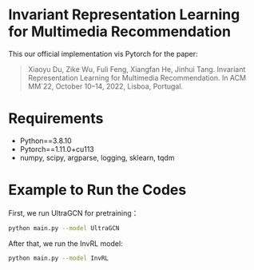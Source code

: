 # Invariant Representation Learning for Multimedia Recommendation

This our official implementation vis Pytorch for the paper:

>Xiaoyu Du, Zike Wu, Fuli Feng, Xiangfan He, Jinhui Tang. Invariant Representation Learning for Multimedia Recommendation. In ACM MM`22, October 10–14, 2022, Lisboa, Portugal.

# Requirements

* Python==3.8.10
* Pytorch==1.11.0+cu113
* numpy, scipy, argparse, logging, sklearn, tqdm

# Example to Run the Codes
First, we run UltraGCN for pretraining：
```bash
python main.py --model UltraGCN
```
After that, we run the InvRL model:
```bash
python main.py --model InvRL
```
